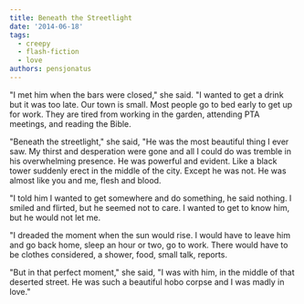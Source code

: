 ```yaml
---
title: Beneath the Streetlight
date: '2014-06-18'
tags:
  - creepy
  - flash-fiction
  - love
authors: pensjonatus
---
```


"I met him when the bars were closed," she said. "I wanted to get a drink but it
was too late. Our town is small. Most people go to bed early to get up for work.
They are tired from working in the garden, attending PTA meetings, and reading
the Bible.

<!-- truncate -->

"Beneath the streetlight," she said, "He was the most beautiful thing I ever
saw. My thirst and desperation were gone and all I could do was tremble in his
overwhelming presence. He was powerful and evident. Like a black tower suddenly
erect in the middle of the city. Except he was not. He was almost like you and
me, flesh and blood.

"I told him I wanted to get somewhere and do something, he said nothing. I
smiled and flirted, but he seemed not to care. I wanted to get to know him, but
he would not let me.

"I dreaded the moment when the sun would rise. I would have to leave him and go
back home, sleep an hour or two, go to work. There would have to be clothes
considered, a shower, food, small talk, reports.

"But in that perfect moment," she said, "I was with him, in the middle of that
deserted street. He was such a beautiful hobo corpse and I was madly in love."
